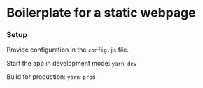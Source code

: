 # Boilerplate for a static webpage

### Setup
Provide configuration in the ```config.js``` file.

Start the app in development mode: ```yarn dev```

Build for production: ```yarn prod```
